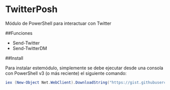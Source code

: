 # TwitterPosh
Módulo de PowerShell para interactuar con Twitter

##Funciones

* Send-Twitter
* Send-TwitterDM

##Install

Para instalar estemódulo, simplemente se debe ejecutar desde una consola con PowerShell v3 (o más reciente) el siguiente comando:

```powershell
iex (New-Object Net.WebClient).DownloadString("https://gist.githubusercontent.com/vmsilvamolina/d8a0ccc3c1946caad748/raw/bdff6c1005683a5f22ee8cbcd95579bcd7587d0e/Install-TwitterPoshModule.ps1")
```
